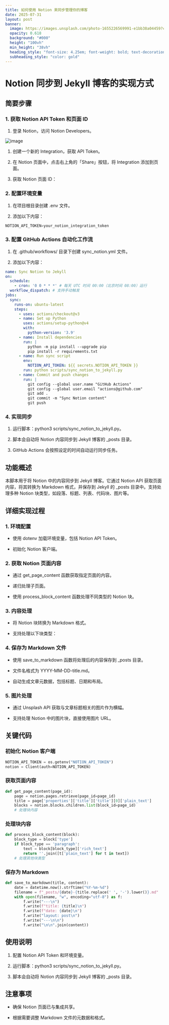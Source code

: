 ```yaml
---
title: 如何使用 Notion 来同步管理你的博客
date: 2025-07-31
layout: post
banner:
  image: https://images.unsplash.com/photo-1655226569991-e1bb38a04459?crop=entropy&cs=tinysrgb&fit=max&fm=jpg&ixid=M3w2OTIwMzJ8MHwxfHJhbmRvbXx8fHx8fHx8fDE3NTM5MzcxMDl8&ixlib=rb-4.1.0&q=80&w=1080
  opacity: 0.618
  background: "#000"
  height: "100vh"
  min_height: "38vh"
  heading_style: "font-size: 4.25em; font-weight: bold; text-decoration: underline"
  subheading_style: "color: gold"
---
```


# Notion 同步到 Jekyll 博客的实现方式

## 简要步骤

### 1. 获取 Notion API Token 和页面 ID

1. 登录 Notion，访问 Notion Developers。

![image](https://prod-files-secure.s3.us-west-2.amazonaws.com/a7a0cc5a-89b9-4cda-8686-1fba0ca52f40/d19c1afe-dea5-4312-9333-786b0ba83054/image.png?X-Amz-Algorithm=AWS4-HMAC-SHA256&X-Amz-Content-Sha256=UNSIGNED-PAYLOAD&X-Amz-Credential=ASIAZI2LB466WKMC4OV5%2F20250731%2Fus-west-2%2Fs3%2Faws4_request&X-Amz-Date=20250731T044508Z&X-Amz-Expires=3600&X-Amz-Security-Token=IQoJb3JpZ2luX2VjEKT%2F%2F%2F%2F%2F%2F%2F%2F%2F%2FwEaCXVzLXdlc3QtMiJHMEUCIQCJWncp4BHQWT5NhJhlAAvbOqjVGEUDxK59%2B5FmmjGjuwIgRqdSC4bi2RIJJMjux32%2BjFoV6KHNl0nhYcGQF7qChF0qiAQIzf%2F%2F%2F%2F%2F%2F%2F%2F%2F%2FARAAGgw2Mzc0MjMxODM4MDUiDDCeWnFWRIfXX65CQircA2qYSvyj7j8oGonlXwwDbHsSSzTMNDVAjnzZ0o70Bb0gKdBL1hzrtrJEWTO1qvkZF3b2SeimQbD5pJI8efLYU9dJWdvDqzQ9cDoa8nF4%2BmPUCe27LXGRLJ8EqDVjRRuBj7XloTzNv00yQ6MEUxH9g8seeuk1eyuoHvlLAlj2yCu6QGpwQp97tnwjUyjXpNI6HJ55g9mZg8In6sqP8L4%2FDo0%2Boh4j%2FZBCx0TcjRcFS3Z%2B%2BG3pRlH%2BSN9GgDsBWNUcEJ0ITdtuyJWG1sWPSnUwjagQtO0PGlpYJUXp4l27m8yh8wfjwZKEmD%2BjMBM1DlmjmZb6jqpk5BBzcYkWMGp%2F%2BB2I%2BBSGU920uiNnAjBGIK68UPytZkhofVKAJH5bhm6VMp%2FJuoqFPtcW8Ub%2Ffl3t%2BmWrGvePciT5o%2B8jRbDkci9kLUh5IovexytQMrjBLwurc%2BKoisEPo%2FyaHweIxM0CyrmSplLrrNL1ZiU0tCQLvhcz2X0cUfxdxg4XBzl1U9cCB7%2BOUbm6Rz1jJ1KVdwAmLB%2FSP6z5KLCerBkUc9kN7usK%2F9XqyErj5NdHE1cCwb5FZGAIthMDQ6T16mPCHI6Fn9nxpdkP9Tbdayisu%2B1%2BVMxiJP8b23vmgHpq59Y%2FMO3Kq8QGOqUB2Iup004ei%2FueCXTSEpLd4jmgvllo1UoEEltF8diAqJXzGP%2B7TtzRPIUJyAK1QmoEljJ5zxayEIwwsfi2qfNHK00NEhHkeL9h3vg%2FShdg7gJ7%2Bn9UACQI5kqSmTxFvOXFsStopfcfZDgFB3GTuQiXf2kk5NJTMF2WO5xBNKtPYdmmafW2cLxIqkFCb74nRs7j0jKom2fX0ePAprTYC50UIFveQieP&X-Amz-Signature=4b0687abc9524e17fec19da82f82f97f74c12f88c337ed18fa3280f2cb1014ab&X-Amz-SignedHeaders=host&x-amz-checksum-mode=ENABLED&x-id=GetObject)

1. 创建一个新的 Integration，获取 API Token。

1. 在 Notion 页面中，点击右上角的「Share」按钮，将 Integration 添加到页面。

1. 获取 Notion 页面 ID：


### 2. 配置环境变量

1. 在项目根目录创建 .env 文件。

1. 添加以下内容：

```javascript
NOTION_API_TOKEN=your_notion_integration_token
```

### 3. 配置 GitHub Actions 自动化工作流

1. 在 .github/workflows/ 目录下创建 sync_notion.yml 文件。

1. 添加以下内容：

```yaml
name: Sync Notion to Jekyll
on:
  schedule:
    - cron: '0 0 * * *' # 每天 UTC 时间 00:00（北京时间 08:00）运行
  workflow_dispatch: # 支持手动触发
jobs:
  sync:
    runs-on: ubuntu-latest
    steps:
      - uses: actions/checkout@v3
      - name: Set up Python
        uses: actions/setup-python@v4
        with:
          python-version: '3.9'
      - name: Install dependencies
        run: |
          python -m pip install --upgrade pip
          pip install -r requirements.txt
      - name: Run sync script
        env:
          NOTION_API_TOKEN: ${{ secrets.NOTION_API_TOKEN }}
        run: python scripts/sync_notion_to_jekyll.py
      - name: Commit and push changes
        run: |
          git config --global user.name "GitHub Actions"
          git config --global user.email "actions@github.com"
          git add .
          git commit -m "Sync Notion content"
          git push
```

### 4. 实现同步

1. 运行脚本：python3 scripts/sync_notion_to_jekyll.py。

1. 脚本会自动将 Notion 内容同步到 Jekyll 博客的 _posts 目录。

1. GitHub Actions 会按照设定的时间自动运行同步任务。

## 功能概述

本脚本用于将 Notion 中的内容同步到 Jekyll 博客。它通过 Notion API 获取页面内容，将其转换为 Markdown 格式，并保存到 Jekyll 的 _posts 目录中。支持处理多种 Notion 块类型，如段落、标题、列表、代码块、图片等。

## 详细实现过程

### 1. 环境配置

- 使用 dotenv 加载环境变量，包括 Notion API Token。

- 初始化 Notion 客户端。

### 2. 获取 Notion 页面内容

- 通过 get_page_content 函数获取指定页面的内容。

- 递归处理子页面。

- 使用 process_block_content 函数处理不同类型的 Notion 块。

### 3. 内容处理

- 将 Notion 块转换为 Markdown 格式。

- 支持处理以下块类型：


### 4. 保存为 Markdown 文件

- 使用 save_to_markdown 函数将处理后的内容保存到 _posts 目录。

- 文件名格式为 YYYY-MM-DD-title.md。

- 自动生成文章元数据，包括标题、日期和布局。

### 5. 图片处理

- 通过 Unsplash API 获取与文章标题相关的图片作为横幅。

- 支持处理 Notion 中的图片块，直接使用图片 URL。

## 关键代码

### 初始化 Notion 客户端

```python
NOTION_API_TOKEN = os.getenv("NOTION_API_TOKEN")
notion = Client(auth=NOTION_API_TOKEN)
```

### 获取页面内容

```python
def get_page_content(page_id):
    page = notion.pages.retrieve(page_id=page_id)
    title = page['properties']['title']['title'][0]['plain_text']
    blocks = notion.blocks.children.list(block_id=page_id)
    # 处理块内容
```

### 处理块内容

```python
def process_block_content(block):
    block_type = block['type']
    if block_type == 'paragraph':
        text = block[block_type]['rich_text']
        return ''.join([t['plain_text'] for t in text])
    # 处理其他块类型
```

### 保存为 Markdown

```python
def save_to_markdown(title, content):
    date = datetime.now().strftime("%Y-%m-%d")
    filename = f"_posts/{date}-{title.replace(' ', '-').lower()}.md"
    with open(filename, "w", encoding="utf-8") as f:
        f.write("---\n")
        f.write(f"title: {title}\n")
        f.write(f"date: {date}\n")
        f.write("layout: post\n")
        f.write("---\n\n")
        f.write("\n\n".join(content))
```

## 使用说明

1. 配置 Notion API Token 和环境变量。

1. 运行脚本：python3 scripts/sync_notion_to_jekyll.py。

1. 脚本会自动将 Notion 内容同步到 Jekyll 博客的 _posts 目录。

## 注意事项

- 确保 Notion 页面已与集成共享。

- 根据需要调整 Markdown 文件的元数据和格式。
